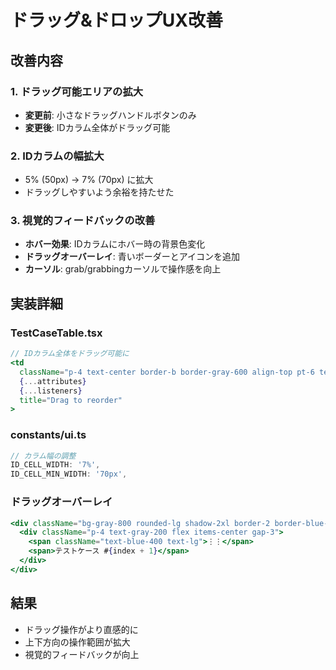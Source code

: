 # ドラッグ&ドロップUX改善

## 改善内容

### 1. ドラッグ可能エリアの拡大
- **変更前**: 小さなドラッグハンドルボタンのみ
- **変更後**: IDカラム全体がドラッグ可能

### 2. IDカラムの幅拡大
- 5% (50px) → 7% (70px) に拡大
- ドラッグしやすいよう余裕を持たせた

### 3. 視覚的フィードバックの改善
- **ホバー効果**: IDカラムにホバー時の背景色変化
- **ドラッグオーバーレイ**: 青いボーダーとアイコンを追加
- **カーソル**: grab/grabbingカーソルで操作感を向上

## 実装詳細

### TestCaseTable.tsx
```jsx
// IDカラム全体をドラッグ可能に
<td 
  className="p-4 text-center border-b border-gray-600 align-top pt-6 text-gray-200 relative cursor-grab active:cursor-grabbing hover:bg-gray-700 transition-colors duration-200"
  {...attributes}
  {...listeners}
  title="Drag to reorder"
>
```

### constants/ui.ts
```typescript
// カラム幅の調整
ID_CELL_WIDTH: '7%',
ID_CELL_MIN_WIDTH: '70px',
```

### ドラッグオーバーレイ
```jsx
<div className="bg-gray-800 rounded-lg shadow-2xl border-2 border-blue-500">
  <div className="p-4 text-gray-200 flex items-center gap-3">
    <span className="text-blue-400 text-lg">⋮⋮</span>
    <span>テストケース #{index + 1}</span>
  </div>
</div>
```

## 結果
- ドラッグ操作がより直感的に
- 上下方向の操作範囲が拡大
- 視覚的フィードバックが向上